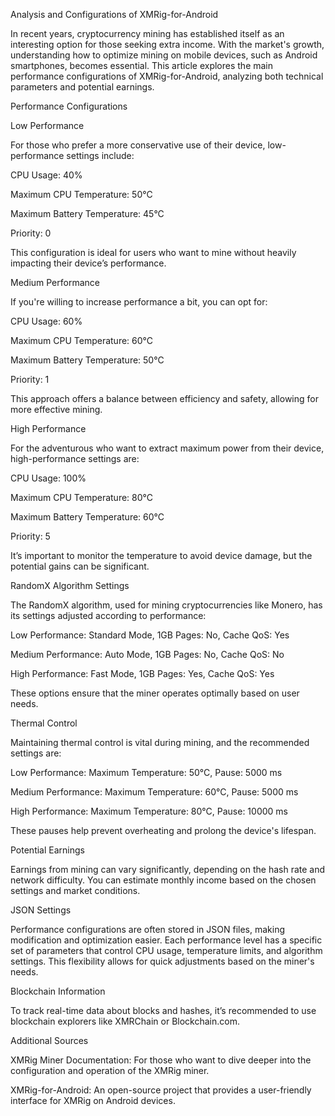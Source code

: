 Analysis and Configurations of XMRig-for-Android

In recent years, cryptocurrency mining has established itself as an interesting option for those seeking extra income. With the market's growth, understanding how to optimize mining on mobile devices, such as Android smartphones, becomes essential. This article explores the main performance configurations of XMRig-for-Android, analyzing both technical parameters and potential earnings.

Performance Configurations

Low Performance

For those who prefer a more conservative use of their device, low-performance settings include:

CPU Usage: 40%

Maximum CPU Temperature: 50°C

Maximum Battery Temperature: 45°C

Priority: 0


This configuration is ideal for users who want to mine without heavily impacting their device’s performance.

Medium Performance

If you're willing to increase performance a bit, you can opt for:

CPU Usage: 60%

Maximum CPU Temperature: 60°C

Maximum Battery Temperature: 50°C

Priority: 1


This approach offers a balance between efficiency and safety, allowing for more effective mining.

High Performance

For the adventurous who want to extract maximum power from their device, high-performance settings are:

CPU Usage: 100%

Maximum CPU Temperature: 80°C

Maximum Battery Temperature: 60°C

Priority: 5


It’s important to monitor the temperature to avoid device damage, but the potential gains can be significant.

RandomX Algorithm Settings

The RandomX algorithm, used for mining cryptocurrencies like Monero, has its settings adjusted according to performance:

Low Performance: Standard Mode, 1GB Pages: No, Cache QoS: Yes

Medium Performance: Auto Mode, 1GB Pages: No, Cache QoS: No

High Performance: Fast Mode, 1GB Pages: Yes, Cache QoS: Yes


These options ensure that the miner operates optimally based on user needs.

Thermal Control

Maintaining thermal control is vital during mining, and the recommended settings are:

Low Performance: Maximum Temperature: 50°C, Pause: 5000 ms

Medium Performance: Maximum Temperature: 60°C, Pause: 5000 ms

High Performance: Maximum Temperature: 80°C, Pause: 10000 ms


These pauses help prevent overheating and prolong the device's lifespan.

Potential Earnings

Earnings from mining can vary significantly, depending on the hash rate and network difficulty. You can estimate monthly income based on the chosen settings and market conditions.

JSON Settings

Performance configurations are often stored in JSON files, making modification and optimization easier. Each performance level has a specific set of parameters that control CPU usage, temperature limits, and algorithm settings. This flexibility allows for quick adjustments based on the miner's needs.

Blockchain Information

To track real-time data about blocks and hashes, it’s recommended to use blockchain explorers like XMRChain or Blockchain.com.

Additional Sources

XMRig Miner Documentation: For those who want to dive deeper into the configuration and operation of the XMRig miner.

XMRig-for-Android: An open-source project that provides a user-friendly interface for XMRig on Android devices.
